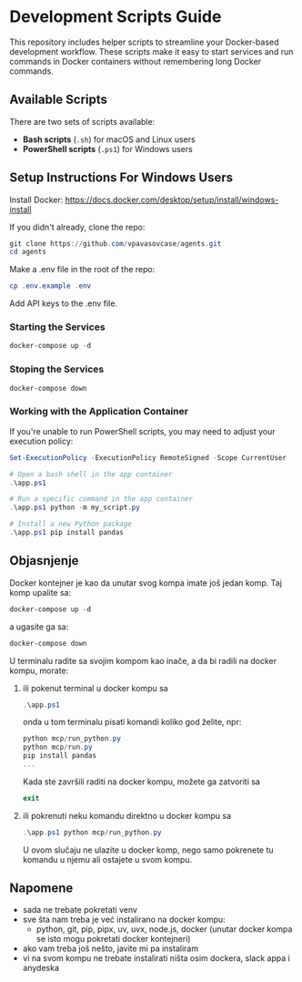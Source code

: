 
# Development Scripts Guide

This repository includes helper scripts to streamline your Docker-based development workflow. These scripts make it easy to start services and run commands in Docker containers without remembering long Docker commands.

## Available Scripts

There are two sets of scripts available:
- **Bash scripts** (`.sh`) for macOS and Linux users
- **PowerShell scripts** (`.ps1`) for Windows users

## Setup Instructions For Windows Users

Install Docker: https://docs.docker.com/desktop/setup/install/windows-install

If you didn't already, clone the repo:

```powershell
git clone https://github.com/vpavasovcase/agents.git
cd agents
```

Make a .env file in the root of the repo:
```powershell
cp .env.example .env
```
Add API keys to the .env file.

### Starting the Services
```powershell
docker-compose up -d
```
### Stoping the Services
```powershell
docker-compose down
```

### Working with the Application Container

If you're unable to run PowerShell scripts, you may need to adjust your execution policy:

```powershell
Set-ExecutionPolicy -ExecutionPolicy RemoteSigned -Scope CurrentUser
```

```powershell
# Open a bash shell in the app container
.\app.ps1

# Run a specific command in the app container
.\app.ps1 python -m my_script.py

# Install a new Python package
.\app.ps1 pip install pandas
```

## Objasnjenje

Docker kontejner je kao da unutar svog kompa imate još jedan komp. Taj komp upalite sa:
```powershell
docker-compose up -d
```
a ugasite ga sa:
```powershell
docker-compose down
```


U terminalu radite sa svojim kompom kao inače, a da bi radili na docker kompu, morate:

1. ili pokenut terminal u docker kompu sa
    ```powershell
    .\app.ps1
    ```
    onda u tom terminalu pisati komandi koliko god želite, npr:     
    ```powershell
    python mcp/run_python.py
    python mcp/run.py
    pip install pandas
    ...
    ```
    Kada ste završili raditi na docker kompu, možete ga zatvoriti sa
    ```powershell
    exit
    ```
2. ili pokrenuti neku komandu direktno u docker kompu sa
    ```powershell
    .\app.ps1 python mcp/run_python.py
    ```
    U ovom slučaju ne ulazite u docker komp, nego samo pokrenete tu komandu u njemu ali ostajete u svom kompu.

## Napomene

- sada ne trebate pokretati venv
- sve šta nam treba je već instalirano na docker kompu:
    - python, git, pip, pipx, uv, uvx, node.js, docker (unutar docker kompa se isto mogu pokretati docker kontejneri)
- ako vam treba još nešto, javite mi pa instaliram
- vi na svom kompu ne trebate instalirati ništa osim dockera, slack appa i anydeska

